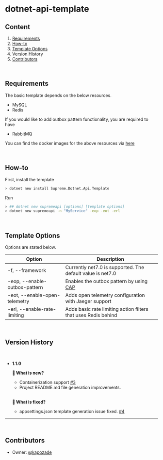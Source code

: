 # dotnet-api-template

## Content
1. [Requirements](https://github.com/kapozade/dotnet-api-template#requirements)
2. [How-to](https://github.com/kapozade/dotnet-api-template#how-to)
3. [Template Options](https://github.com/kapozade/dotnet-api-template#template-options)
4. [Version History](https://github.com/kapozade/dotnet-api-template#version-history)
5. [Contributors](https://github.com/kapozade/dotnet-api-template#contributors)

<br/>

## Requirements
The basic template depends on the below resources.

* MySQL
* Redis

If you would like to add outbox pattern functionality, you are required to have 

* RabbitMQ

You can find the docker images for the above resources via [here](https://github.com/kapozade/dockerfiles)

<br/>

## How-to

First, install the template
```bash
> dotnet new install Supreme.Dotnet.Api.Template
```

Run
```bash
> ## dotnet new supremeapi [options] [template options]
> dotnet new supremeapi -n "MyService" -eop -eot -erl
```

<br/>

## Template Options
Options are stated below.

| Option | Description |
| ------ | ----------- |
| -f, --framework | Currently net7.0 is supported. The default value is net7.0 |
| -eop, --enable-outbox-pattern | Enables the outbox pattern by using [CAP](https://cap.dotnetcore.xyz/) |
| -eot, --enable-open-telemetry | Adds open telemetry configuration with Jaeger support |
| -erl, --enable-rate-limiting | Adds basic rate limiting action filters that uses Redis behind |

<br/>

## Version History
<br/>

* <b>1.1.0</b>

    <b> 🎉 What is new?</b>

    * Containerization support [#3](https://github.com/kapozade/dotnet-api-template/issues/3)
    * Project README.md file generation improvements.
    
    <br/>

   <b> 🐞 What is fixed?</b>

   * appsettings.json template generation issue fixed. [#4](https://github.com/kapozade/dotnet-api-template/issues/4)
<hr/>
<br/>

## Contributors

* Owner: [@kapozade](https://github.com/kapozade)